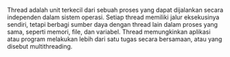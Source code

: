Thread adalah unit terkecil dari sebuah proses yang dapat dijalankan secara independen dalam sistem operasi. Setiap thread memiliki jalur eksekusinya sendiri, tetapi berbagi sumber daya dengan thread lain dalam proses yang sama, seperti memori, file, dan variabel. Thread memungkinkan aplikasi atau program melakukan lebih dari satu tugas secara bersamaan, atau yang disebut multithreading.
